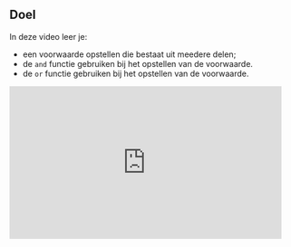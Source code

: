 ## Doel

In deze video leer je: 
* een voorwaarde opstellen die bestaat uit meedere delen; 
* de `and` functie gebruiken bij het opstellen van de voorwaarde.
* de `or` functie gebruiken bij het opstellen van de voorwaarde. 

<div class ="dodona-centered-group">
<iframe width="480" height="270" src="https://www.youtube.com/embed/kgoNrcjow_I" title="Python in de Klas - Gecompliceerde Voorwaarde AND OR" frameborder="0" allow="accelerometer; autoplay; clipboard-write; encrypted-media; gyroscope; picture-in-picture; web-share" allowfullscreen></iframe>
</div>
